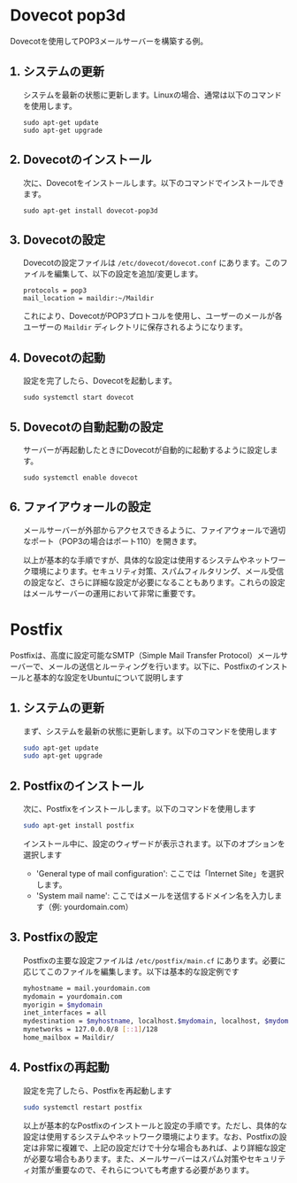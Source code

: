 
# Dovecot pop3d

Dovecotを使用してPOP3メールサーバーを構築する例。

<ol>


## <li>システムの更新</li>

システムを最新の状態に更新します。Linuxの場合、通常は以下のコマンドを使用します。

```
sudo apt-get update
sudo apt-get upgrade
```

## <li>Dovecotのインストール</li>

次に、Dovecotをインストールします。以下のコマンドでインストールできます。

```
sudo apt-get install dovecot-pop3d
```

## <li>Dovecotの設定</li>

Dovecotの設定ファイルは `/etc/dovecot/dovecot.conf` にあります。このファイルを編集して、以下の設定を追加/変更します。

```
protocols = pop3
mail_location = maildir:~/Maildir
```
これにより、DovecotがPOP3プロトコルを使用し、ユーザーのメールが各ユーザーの `Maildir` ディレクトリに保存されるようになります。

## <li>Dovecotの起動</li>

設定を完了したら、Dovecotを起動します。

```
sudo systemctl start dovecot
```

## <li>Dovecotの自動起動の設定</li>

サーバーが再起動したときにDovecotが自動的に起動するように設定します。

```
sudo systemctl enable dovecot
```

## <li>ファイアウォールの設定</li>

メールサーバーが外部からアクセスできるように、ファイアウォールで適切なポート（POP3の場合はポート110）を開きます。

以上が基本的な手順ですが、具体的な設定は使用するシステムやネットワーク環境によります。セキュリティ対策、スパムフィルタリング、メール受信の設定など、さらに詳細な設定が必要になることもあります。これらの設定はメールサーバーの運用において非常に重要です。


</ol>



# Postfix

Postfixは、高度に設定可能なSMTP（Simple Mail Transfer Protocol）メールサーバーで、メールの送信とルーティングを行います。以下に、Postfixのインストールと基本的な設定をUbuntuについて説明します

<ol>

## <li>システムの更新</li>

まず、システムを最新の状態に更新します。以下のコマンドを使用します

```bash
sudo apt-get update
sudo apt-get upgrade
```

## <li>Postfixのインストール</li>

次に、Postfixをインストールします。以下のコマンドを使用します

```bash
sudo apt-get install postfix
```

インストール中に、設定のウィザードが表示されます。以下のオプションを選択します

- 'General type of mail configuration': ここでは「Internet Site」を選択します。
- 'System mail name': ここではメールを送信するドメイン名を入力します（例: yourdomain.com）

## <li>Postfixの設定</li>

Postfixの主要な設定ファイルは `/etc/postfix/main.cf` にあります。必要に応じてこのファイルを編集します。以下は基本的な設定例です

```bash
myhostname = mail.yourdomain.com
mydomain = yourdomain.com
myorigin = $mydomain
inet_interfaces = all
mydestination = $myhostname, localhost.$mydomain, localhost, $mydomain
mynetworks = 127.0.0.0/8 [::1]/128
home_mailbox = Maildir/
```

## <li>Postfixの再起動</li>

設定を完了したら、Postfixを再起動します

```bash
sudo systemctl restart postfix
```

以上が基本的なPostfixのインストールと設定の手順です。ただし、具体的な設定は使用するシステムやネットワーク環境によります。なお、Postfixの設定は非常に複雑で、上記の設定だけで十分な場合もあれば、より詳細な設定が必要な場合もあります。また、メールサーバーはスパム対策やセキュリティ対策が重要なので、それらについても考慮する必要があります。

</ol>
